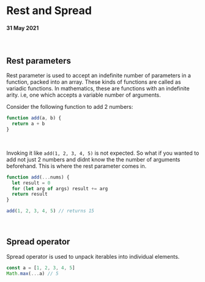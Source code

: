 # Rest and Spread

#### 31 May 2021

&nbsp;

## Rest parameters

Rest parameter is used to accept an indefinite number of parameters in a
function, packed into an array. These kinds of functions are called as variadic
functions. In mathematics, these are functions with an indefinite arity. i.e,
one which accepts a variable number of arguments.

Consider the following function to add 2 numbers:

```js
function add(a, b) {
  return a + b
}
```

&nbsp;

Invoking it like `add(1, 2, 3, 4, 5)` is not expected. So what if you wanted to
add not just 2 numbers and didnt know the the number of arguments beforehand.
This is where the rest parameter comes in.

```js
function add(...nums) {
  let result = 0
  for (let arg of args) result += arg
  return result
}

add(1, 2, 3, 4, 5) // returns 15
```

&nbsp;

## Spread operator

Spread operator is used to unpack iterables into individual elements.

```js
const a = [1, 2, 3, 4, 5]
Math.max(...a) // 5
```

&nbsp;
